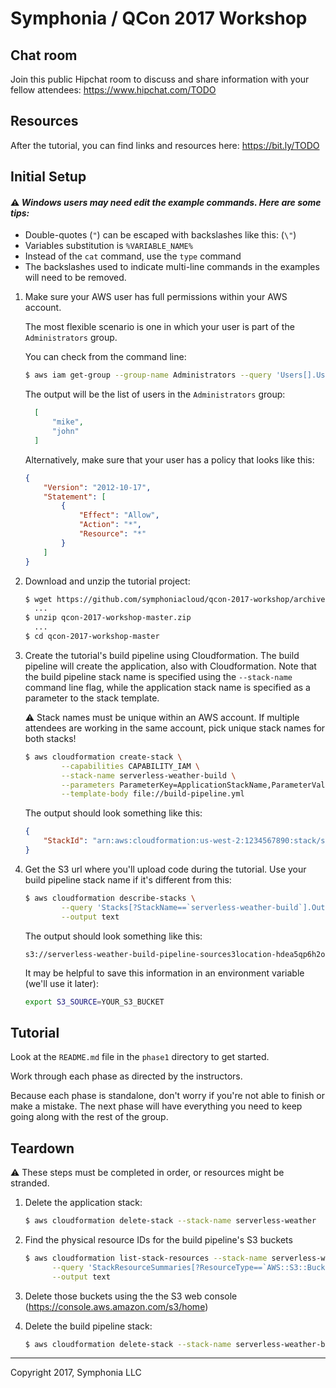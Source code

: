 # Symphonia / QCon 2017 Workshop

## Chat room

Join this public Hipchat room to discuss and share information with your fellow attendees: https://www.hipchat.com/TODO

## Resources

After the tutorial, you can find links and resources here: https://bit.ly/TODO

## Initial Setup

#### :warning: *Windows users may need edit the example commands. Here are some tips:*

- Double-quotes (`"`) can be escaped with backslashes like this: (`\"`)
- Variables substitution is `%VARIABLE_NAME%`
- Instead of the `cat` command, use the `type` command
- The backslashes used to indicate multi-line commands in the examples will need to be removed.

1. Make sure your AWS user has full permissions within your AWS account.

    The most flexible scenario is one in which your user is part of the `Administrators` group.

    You can check from the command line:
    ```bash
    $ aws iam get-group --group-name Administrators --query 'Users[].UserName'
    ```
    The output will be the list of users in the `Administrators` group:
    ```json
      [
          "mike",
          "john"
      ]
    ```
    Alternatively, make sure that your user has a policy that looks like this:
    ```json
    {
        "Version": "2012-10-17",
        "Statement": [
            {
                "Effect": "Allow",
                "Action": "*",
                "Resource": "*"
            }
        ]
    }
    ```

1. Download and unzip the tutorial project:

    ```bash
    $ wget https://github.com/symphoniacloud/qcon-2017-workshop/archive/master.zip
      ...
    $ unzip qcon-2017-workshop-master.zip
      ...
    $ cd qcon-2017-workshop-master
    ```

1. Create the tutorial's build pipeline using Cloudformation. The build pipeline will create the application, also
with Cloudformation. Note that the build pipeline stack name is specified using the `--stack-name` command line flag, while
the application stack name is specified as a parameter to the stack template.

   :warning: Stack names must be unique within an AWS account. If multiple attendees are working in the same account,
   pick unique stack names for both stacks!

    ```bash
    $ aws cloudformation create-stack \
            --capabilities CAPABILITY_IAM \
            --stack-name serverless-weather-build \
            --parameters ParameterKey=ApplicationStackName,ParameterValue=serverless-weather \
            --template-body file://build-pipeline.yml
    ```
   The output should look something like this:
    ```json
    {
        "StackId": "arn:aws:cloudformation:us-west-2:1234567890:stack/serverless-weather-build/7972b720-2f5b-11e7-bd3d-503acbd4dcfd"
    }
    ```

1. Get the S3 url where you'll upload code during the tutorial. Use your build pipeline stack name if it's different from this:
    ```bash
    $ aws cloudformation describe-stacks \
            --query 'Stacks[?StackName==`serverless-weather-build`].Outputs[0][?OutputKey==`SourceS3Bucket`].OutputValue' \
            --output text
    ```
    The output should look something like this:
    ```
    s3://serverless-weather-build-pipeline-sources3location-hdea5qp6h2o
    ```
    It may be helpful to save this information in an environment variable (we'll use it later):
    ```bash
    export S3_SOURCE=YOUR_S3_BUCKET
    ```

## Tutorial

Look at the `README.md` file in the `phase1` directory to get started.

Work through each phase as directed by the instructors.

Because each phase is standalone, don't worry if you're not able to finish or make a mistake. The next phase will have everything you need to keep going along with the rest of the group.

## Teardown

:warning: These steps must be completed in order, or resources might be stranded.

1. Delete the application stack:
    ```bash
    $ aws cloudformation delete-stack --stack-name serverless-weather
    ```

1. Find the physical resource IDs for the build pipeline's S3 buckets
    ```bash
    $ aws cloudformation list-stack-resources --stack-name serverless-weather-build \
          --query 'StackResourceSummaries[?ResourceType==`AWS::S3::Bucket`].PhysicalResourceId' \
          --output text
    ```

1. Delete those buckets using the the S3 web console (https://console.aws.amazon.com/s3/home)

1. Delete the build pipeline stack:
    ```bash
    $ aws cloudformation delete-stack --stack-name serverless-weather-build
    ```

-----
Copyright 2017, Symphonia LLC
